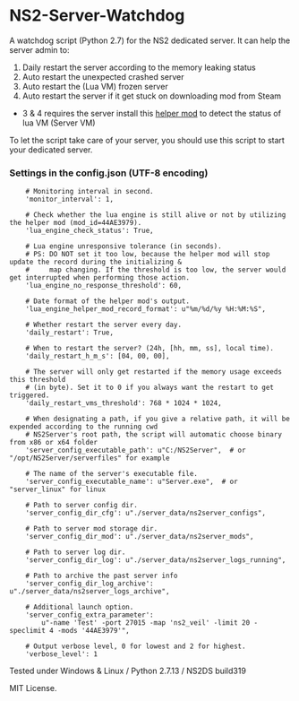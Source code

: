 # NS2-Server-Watchdog
A watchdog script (Python 2.7) for the NS2 dedicated server. It can help the server admin to:

1. Daily restart the server according to the memory leaking status
2. Auto restart the unexpected crashed server
3. Auto restart the (Lua VM) frozen server
4. Auto restart the server if it get stuck on downloading mod from Steam

* 3 & 4 requires the server install this [helper mod](http://steamcommunity.com/sharedfiles/filedetails/?id=1152268665) to detect the status of lua VM (Server VM)

To let the script take care of your server, you should use this script to start your dedicated server.

### Settings in the config.json (UTF-8 encoding)
        # Monitoring interval in second.
        'monitor_interval': 1,

        # Check whether the lua engine is still alive or not by utilizing the helper mod (mod_id=44AE3979).
        'lua_engine_check_status': True,

        # Lua engine unresponsive tolerance (in seconds).
        # PS: DO NOT set it too low, because the helper mod will stop update the record during the initializing &
        #     map changing. If the threshold is too low, the server would get interrupted when performing those action.
        'lua_engine_no_response_threshold': 60,

        # Date format of the helper mod's output.
        'lua_engine_helper_mod_record_format': u"%m/%d/%y %H:%M:%S",

        # Whether restart the server every day.
        'daily_restart': True,

        # When to restart the server? (24h, [hh, mm, ss], local time).
        'daily_restart_h_m_s': [04, 00, 00],

        # The server will only get restarted if the memory usage exceeds this threshold
        # (in byte). Set it to 0 if you always want the restart to get triggered.
        'daily_restart_vms_threshold': 768 * 1024 * 1024,

        # When designating a path, if you give a relative path, it will be expended according to the running cwd
        # NS2Server's root path, the script will automatic choose binary from x86 or x64 folder
        'server_config_executable_path': u"C:/NS2Server",  # or "/opt/NS2Server/serverfiles" for example

        # The name of the server's executable file.
        'server_config_executable_name': u"Server.exe",  # or "server_linux" for linux

        # Path to server config dir.
        'server_config_dir_cfg': u"./server_data/ns2server_configs",

        # Path to server mod storage dir.
        'server_config_dir_mod': u"./server_data/ns2server_mods",

        # Path to server log dir.
        'server_config_dir_log': u"./server_data/ns2server_logs_running",

        # Path to archive the past server info
        'server_config_dir_log_archive': u"./server_data/ns2server_logs_archive",

        # Additional launch option.
        'server_config_extra_parameter':
            u"-name 'Test' -port 27015 -map 'ns2_veil' -limit 20 -speclimit 4 -mods '44AE3979'",

        # Output verbose level, 0 for lowest and 2 for highest.
        'verbose_level': 1

Tested under Windows & Linux / Python 2.7.13 / NS2DS build319

MIT License.
